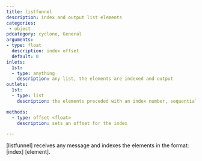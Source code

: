 ```yaml
---
title: listfunnel
description: index and output list elements
categories:
 - object
pdcategory: cyclone, General
arguments:
- type: float
  description: index offset
  default: 0
inlets:
  1st:
  - type: anything
    description: any list, the elements are indexed and output
outlets:
  1st:
  - type: list
    description: the elements preceded with an index number, sequentially

methods:
  - type: offset <float>
    description: sets an offset for the index

---
```


[listfunnel] receives any message and indexes the elements in the format: [index] [element].
